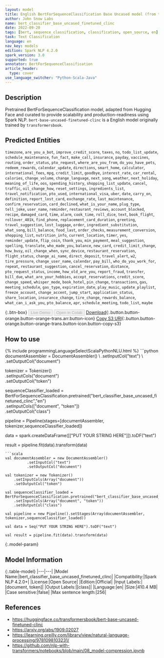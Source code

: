 ```yaml
---
layout: model
title: English BertForSequenceClassification Base Uncased model (from transformersbook)
author: John Snow Labs
name: bert_classifier_base_uncased_finetuned_clinc
date: 2022-09-20
tags: [bert, sequence_classification, classification, open_source, en]
task: Text Classification
language: en
nav_key: models
edition: Spark NLP 4.2.0
spark_version: 3.0
supported: true
annotator: BertForSequenceClassification
article_header:
  type: cover
use_language_switcher: "Python-Scala-Java"
---
```


## Description

Pretrained BertForSequenceClassification model, adapted from Hugging Face and curated to provide scalability and production-readiness using Spark NLP. `bert-base-uncased-finetuned-clinc` is a English model originally trained by `transformersbook`.

## Predicted Entities

`timezone`, `are_you_a_bot`, `improve_credit_score`, `taxes`, `no`, `todo_list_update`, `schedule_maintenance`, `fun_fact`, `make_call`, `insurance`, `payday`, `vaccines`, `routing`, `order_status`, `pto_request`, `where_are_you_from`, `do_you_have_pets`, `redeem_rewards`, `calendar_update`, `directions`, `smart_home`, `calculator`, `international_fees`, `mpg`, `credit_limit`, `goodbye`, `interest_rate`, `car_rental`, `calories`, `change_volume`, `change_language`, `next_song`, `weather`, `next_holiday`, `meaning_of_life`, `oos`, `spending_history`, `shopping_list_update`, `cancel`, `traffic`, `oil_change_how`, `reset_settings`, `ingredients_list`, `travel_notification`, `pto_used`, `international_visa`, `uber`, `date`, `carry_on`, `definition`, `report_lost_card`, `exchange_rate`, `last_maintenance`, `confirm_reservation`, `card_declined`, `what_is_your_name`, `plug_type`, `tell_joke`, `user_name`, `reminder`, `restaurant_reviews`, `account_blocked`, `recipe`, `damaged_card`, `time`, `alarm`, `cook_time`, `roll_dice`, `text`, `book_flight`, `rollover_401k`, `find_phone`, `replacement_card_duration`, `greeting`, `travel_suggestion`, `lost_luggage`, `order`, `ingredient_substitution`, `what_song`, `bill_balance`, `food_last`, `order_checks`, `measurement_conversion`, `shopping_list`, `nutrition_info`, `current_location`, `timer`, `yes`, `reminder_update`, `flip_coin`, `thank_you`, `min_payment`, `meal_suggestion`, `spelling`, `translate`, `who_made_you`, `balance`, `new_card`, `credit_limit_change`, `how_busy`, `oil_change_when`, `sync_device`, `restaurant_reservation`, `flight_status`, `change_ai_name`, `direct_deposit`, `travel_alert`, `w2`, `tire_pressure`, `change_user_name`, `calendar`, `pay_bill`, `who_do_you_work_for`, `repeat`, `restaurant_suggestion`, `cancel_reservation`, `distance`, `pto_request_status`, `income`, `how_old_are_you`, `report_fraud`, `transfer`, `bill_due`, `what_are_your_hobbies`, `accept_reservations`, `credit_score`, `change_speed`, `whisper_mode`, `book_hotel`, `pin_change`, `transactions`, `gas`, `meeting_schedule`, `gas_type`, `expiration_date`, `play_music`, `update_playlist`, `freeze_account`, `change_accent`, `jump_start`, `application_status`, `share_location`, `insurance_change`, `tire_change`, `rewards_balance`, `what_can_i_ask_you`, `pto_balance`, `apr`, `schedule_meeting`, `todo_list`, `maybe`

{:.btn-box}
<button class="button button-orange" disabled>Live Demo</button>
<button class="button button-orange" disabled>Open in Colab</button>
[Download](https://s3.amazonaws.com/auxdata.johnsnowlabs.com/public/models/bert_classifier_base_uncased_finetuned_clinc_en_4.2.0_3.0_1663667508082.zip){:.button.button-orange.button-orange-trans.arr.button-icon}
[Copy S3 URI](s3://auxdata.johnsnowlabs.com/public/models/bert_classifier_base_uncased_finetuned_clinc_en_4.2.0_3.0_1663667508082.zip){:.button.button-orange.button-orange-trans.button-icon.button-copy-s3}

## How to use



<div class="tabs-box" markdown="1">
{% include programmingLanguageSelectScalaPythonNLU.html %}
```python
documentAssembler = DocumentAssembler() \
        .setInputCol("text") \
        .setOutputCol("document")

tokenizer = Tokenizer() \
    .setInputCols("document") \
    .setOutputCol("token")

sequenceClassifier_loaded = BertForSequenceClassification.pretrained("bert_classifier_base_uncased_finetuned_clinc","en") \
    .setInputCols(["document", "token"]) \
    .setOutputCol("class")

pipeline = Pipeline(stages=[documentAssembler, tokenizer,sequenceClassifier_loaded])

data = spark.createDataFrame([["PUT YOUR STRING HERE"]]).toDF("text")

result = pipeline.fit(data).transform(data)
```
```scala
val documentAssembler = new DocumentAssembler() 
          .setInputCol("text") 
          .setOutputCol("document")

val tokenizer = new Tokenizer() 
    .setInputCols(Array("document"))
    .setOutputCol("token")

val sequenceClassifier_loaded = BertForSequenceClassification.pretrained("bert_classifier_base_uncased_finetuned_clinc","en") 
    .setInputCols(Array("document", "token")) 
    .setOutputCol("class")

val pipeline = new Pipeline().setStages(Array(documentAssembler, tokenizer,sequenceClassifier_loaded))

val data = Seq("PUT YOUR STRING HERE").toDF("text")

val result = pipeline.fit(data).transform(data)
```
</div>

{:.model-param}
## Model Information

{:.table-model}
|---|---|
|Model Name:|bert_classifier_base_uncased_finetuned_clinc|
|Compatibility:|Spark NLP 4.2.0+|
|License:|Open Source|
|Edition:|Official|
|Input Labels:|[document, token]|
|Output Labels:|[class]|
|Language:|en|
|Size:|410.4 MB|
|Case sensitive:|false|
|Max sentence length:|256|

## References

- https://huggingface.co/transformersbook/bert-base-uncased-finetuned-clinc
- https://arxiv.org/abs/1909.02027
- https://learning.oreilly.com/library/view/natural-language-processing/9781098103231/
- https://github.com/nlp-with-transformers/notebooks/blob/main/08_model-compression.ipynb